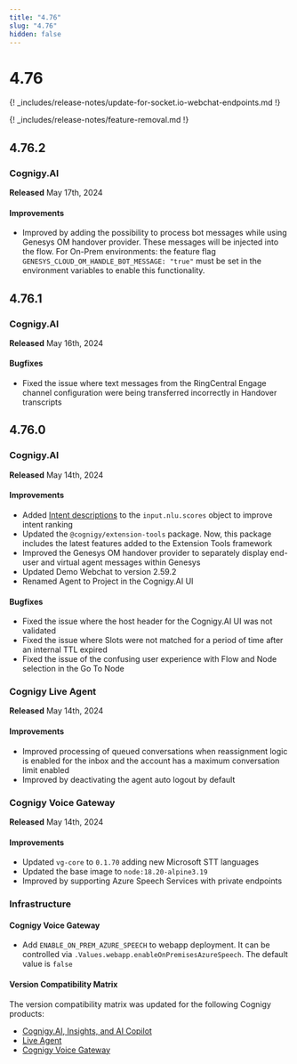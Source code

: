 ```yaml
---
title: "4.76"
slug: "4.76"
hidden: false
---
```


# 4.76

{! _includes/release-notes/update-for-socket.io-webchat-endpoints.md !}

{! _includes/release-notes/feature-removal.md !}

## 4.76.2

### Cognigy.AI

**Released** May 17th, 2024

#### Improvements

- Improved by adding the possibility to process bot messages while using Genesys OM handover provider. These messages will be injected into the flow. For On-Prem environments: the feature flag `GENESYS_CLOUD_OM_HANDLE_BOT_MESSAGE: "true"` must be set in the environment variables to enable this functionality.

## 4.76.1

### Cognigy.AI

**Released** May 16th, 2024

#### Bugfixes

- Fixed the issue where text messages from the RingCentral Engage channel configuration were being transferred incorrectly in Handover transcripts

## 4.76.0

### Cognigy.AI

**Released** May 14th, 2024

#### Improvements

- Added [Intent descriptions](../ai/empower/nlu/external/intent-reranking.md) to the `input.nlu.scores` object to improve intent ranking
- Updated the `@cognigy/extension-tools` package. Now, this package includes the latest features added to the Extension Tools framework
- Improved the Genesys OM handover provider to separately display end-user and virtual agent messages within Genesys
- Updated Demo Webchat to version 2.59.2
- Renamed Agent to Project in the Cognigy.AI UI

#### Bugfixes

- Fixed the issue where the host header for the Cognigy.AI UI was not validated
- Fixed the issue where Slots were not matched for a period of time after an internal TTL expired
- Fixed the issue of the confusing user experience with Flow and Node selection in the Go To Node

### Cognigy Live Agent

**Released** May 14th, 2024

#### Improvements

- Improved processing of queued conversations when reassignment logic is enabled for the inbox and the account has a maximum conversation limit enabled
- Improved by deactivating the agent auto logout by default

### Cognigy Voice Gateway

**Released** May 14th, 2024

#### Improvements

- Updated `vg-core` to `0.1.70` adding new Microsoft STT languages
- Updated the base image to `node:18.20-alpine3.19`
- Improved by supporting Azure Speech Services with private endpoints

### Infrastructure

#### Cognigy Voice Gateway

- Add `ENABLE_ON_PREM_AZURE_SPEECH` to webapp deployment. It can be controlled via  `.Values.webapp.enableOnPremisesAzureSpeech`. The default value is `false`

#### Version Compatibility Matrix

The version compatibility matrix was updated for the following Cognigy products:

- [Cognigy.AI, Insights, and AI Copilot](../ai/installation/version-compatibility-matrix.md)
- [Live Agent](../live-agent/installation/deployment/version-compatibility-matrix.md)
- [Cognigy Voice Gateway](../voice-gateway/installation/version-compatibility-matrix.md)